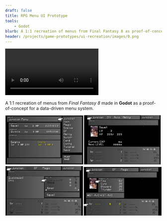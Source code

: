 ```yaml
---
draft: false
title: RPG Menu UI Prototype
tools: 
    - Godot
blurb: A 1:1 recreation of menus from Final Fantasy 8 as proof-of-concept for data-driven menu system.
header: /projects/game-prototypes/ui-recreation/images/0.png
---
```


 <video class="self-center" controls>
  <source src="./captures/0.mp4" type="video/mp4">
Your browser does not support the video tag.
</video> 

A 1:1 recreation of menus from _Final Fantasy 8_ made in **Godot** as a proof-of-concept for a data-driven menu system. 

![1](./images/0.png)

